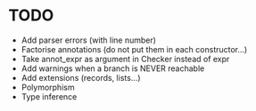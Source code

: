 # TODO

- Add parser errors (with line number)
- Factorise annotations (do not put them in each constructor...)
- Take annot_expr as argument in Checker instead of expr
- Add warnings when a branch is NEVER reachable
- Add extensions (records, lists...)
- Polymorphism
- Type inference
